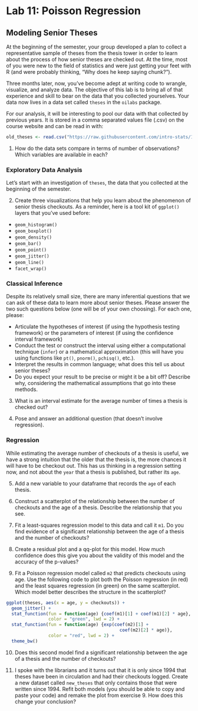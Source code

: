 Lab 11: Poisson Regression
================

## Modeling Senior Theses

At the beginning of the semester, your group developed a plan to collect
a representative sample of theses from the thesis tower in order to
learn about the process of how senior theses are checked out. At the
time, most of you were new to the field of statistics and were just
getting your feet with R (and were probably thinking, “Why does he keep
saying chunk?”).

Three months later, now, you’ve become adept at writing code to wrangle,
visualize, and analyze data. The objective of this lab is to bring all
of that experience and skill to bear on the data that you collected
yourselves. Your data now lives in a data set called `theses` in the
`oilabs` package.

For our analysis, it will be interesting to pool our data with that
collected by previous years. It is stored in a comma separated values
file (.csv) on the course website and can be read in
with:

``` r
old_theses <- read.csv("https://raw.githubusercontent.com/intro-stats/141-course-materials/master/slides/files/sample_theses.csv")
```

1.  How do the data sets compare in terms of number of observations?
    Which variables are available in each?

### Exploratory Data Analysis

Let’s start with an investigation of `theses`, the data that you
collected at the beginning of the semester.

2.  Create three visualizations that help you learn about the phenomenon
    of senior thesis checkouts. As a reminder, here is a tool kit of
    `ggplot()` layers that you’ve used before:

<!-- end list -->

  - `geom_histogram()`
  - `geom_boxplot()`
  - `geom_density()`
  - `geom_bar()`
  - `geom_point()`
  - `geom_jitter()`
  - `geom_line()`
  - `facet_wrap()`

### Classical Inference

Despite its relatively small size, there are many inferential questions
that we can ask of these data to learn more about senior theses. Please
answer the two such questions below (one will be of your own choosing).
For each one, please:

  - Articulate the hypotheses of interest (if using the hypothesis
    testing framework) or the parameters of interest (if using the
    confidence interval framework)
  - Conduct the test or construct the interval using either a
    computational technique (`infer`) or a mathematical approximation
    (this will have you using functions like `pt()`, `pnorm()`,
    `pchisq()`, etc.).
  - Interpret the results in common language; what does this tell us
    about senior theses?
  - Do you expect your result to be precise or might it be a bit off?
    Describe why, considering the mathematical assumptions that go into
    these methods.

<!-- end list -->

3.  What is an interval estimate for the average number of times a
    thesis is checked out?

4.  Pose and answer an additional question (that doesn’t involve
    regression).

### Regression

While estimating the average number of checkouts of a thesis is useful,
we have a strong intuition that the older that the thesis is, the more
chances it will have to be checkout out. This has us thinking in a
regression setting now, and not about the `year` that a thesis is
published, but rather its `age`.

5.  Add a new variable to your dataframe that records the `age` of each
    thesis.

6.  Construct a scatterplot of the relationship between the number of
    checkouts and the age of a thesis. Describe the relationship that
    you see.

7.  Fit a least-squares regression model to this data and call it `m1`.
    Do you find evidence of a significant relationship between the age
    of a thesis and the number of checkouts?

8.  Create a residual plot and a qq-plot for this model. How much
    confidence does this give you about the validity of this model and
    the accuracy of the p-values?

9.  Fit a Poisson regression model called `m2` that predicts checkouts
    using age. Use the following code to plot both the Poisson
    regression (in red) and the least squares regression (in green) on
    the same scatterplot. Which model better describes the structure in
    the scatterplot?

<!-- end list -->

``` r
ggplot(theses, aes(x = age, y = checkouts)) +
  geom_jitter() +
  stat_function(fun = function(age) {coef(m1)[1] + coef(m1)[2] * age},
                color = "green", lwd = 2) +
  stat_function(fun = function(age) {exp(coef(m2)[1] + 
                                           coef(m2)[2] * age)},
                color = "red", lwd = 2) +
  theme_bw()
```

10. Does this second model find a significant relationship between the
    age of a thesis and the number of checkouts?

11. I spoke with the librarians and it turns out that it is only since
    1994 that theses have been in circulation and had their checkouts
    logged. Create a new dataset called `new_theses` that only contains
    those that were written since 1994. Refit both models (you should be
    able to copy and paste your code) and remake the plot from exercise
    9. How does this change your conclusion?

